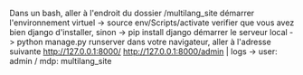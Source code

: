 Dans un bash, aller à l'endroit du dossier /multilang_site
démarrer l'environnement virtuel -> source env/Scripts/activate
verifier que vous avez bien django d'installer, sinon -> pip install django
démarrer le serveur local -> python manage.py runserver
dans votre navigateur, aller à l'adresse suivante http://127.0.0.1:8000/
http://127.0.0.1:8000/admin | logs -> user: admin / mdp: multilang_site